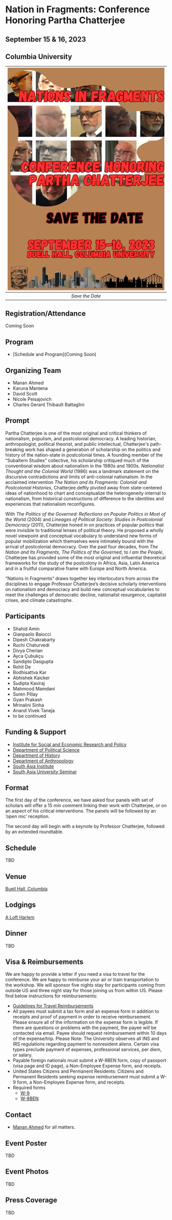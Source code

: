 # Nation in Fragments: Conference Honoring Partha Chatterjee
## September 15 & 16, 2023
## Columbia University

| ![PC](images/pcfest.jpg) |
|:--:|
| *Save the Date* |

## Registration/Attendance
Coming Soon

## Program

- [Schedule and Program](Coming Soon)

## Organizing Team

- Manan Ahmed
- Karuna Mantena
- David Scott
- Nicole Peisajovich
- Charles Gerard Thibault Battaglini

## Prompt

Partha Chatterjee is one of the most original and critical thinkers of nationalism, populism, and postcolonial democracy. A leading historian, anthropologist, political theorist, and public intellectual, Chatterjee's path-breaking work has shaped a generation of scholarship on the politics and history of the nation-state in postcolonial times. A founding member of the “Subaltern Studies” collective, his scholarship critiqued much of the conventional wisdom about nationalism in the 1980s and 1900s. *Nationalist Thought and the Colonial World* (1986) was a landmark statement on the discursive contradictions and limits of anti-colonial nationalism. In the acclaimed intervention *The Nation and its Fragments: Colonial and Postcolonial Histories*, Chatterjee deftly pivoted away from state-centered ideas of nationhood to chart and conceptualize the heterogeneity internal to nationalism, from historical constructions of difference to the identities and experiences that nationalism reconfigures.

With *The Politics of the Governed: Reflections on Popular Politics in Most of the World* (2004) and *Lineages of Political Society: Studies in Postcolonial Democracy* (2011), Chatterjee honed in on practices of popular politics that were invisible to traditional lenses of political theory. He proposed a wholly novel viewpoint and conceptual vocabulary to understand new forms of popular mobilization which themselves were intimately bound with the arrival of postcolonial democracy. Over the past four decades, from *The Nation and Its Fragments*, *The Politics of the Governed*, to *I am the People*, Chatterjee has provided some of the most original and influential theoretical frameworks for the study of the postcolony in Africa, Asia, Latin America and in a fruitful comparative frame with Europe and North America.

“Nations in Fragments” draws together key interlocutors from across the disciplines to engage Professor Chatterjee’s decisive scholarly interventions on nationalism and democracy and build new conceptual vocabularies to meet the challenges of democratic decline, nationalist resurgence, capitalist crises, and climate catastrophe.

## Participants

- Shahid Amin
- Gianpaolo Baiocci
- Dipesh Chakrabarty
- Ruchi Chaturvedi
- Divya Cherian
- Ayca Çubukçu
- Sandipto Dasgupta
- Rohit De
- Bodhisattva Kar
- Abhishek Kaicker
- Sudipta Kaviraj
- Mahmood Mamdani
- Suren Pillay
- Gyan Prakash
- Mrinalini Sinha
- Anand Vivek Taneja
- to be continued

## Funding & Support
- [Institute for Social and Economic Research and Policy](https://www.iserp.columbia.edu/)
- [Department of Political Science](https://sofheyman.org/)
- [Department of History](http://history.columbia.edu)
- [Department of Anthropology](http://anthropology.columbia.edu)
- [South Asia Institute](http://sai.columbia.edu)
- [South Asia University Seminar](https://universityseminars.columbia.edu/seminars/south-asia/)


## Format

The first day of the conference, we have asked four panels with set of scholars will offer a 15 min comment linking their work with Chatterjee, or on an aspect of his critical interventions. The panels will be followed by an ‘open mic’ reception.

The second day will begin with a keynote by Professor Chatterjee, followed by an extended roundtable.

## Schedule
TBD

## Venue
[Buell Hall, Columbia](https://www.iserp.columbia.edu/sites/default/files/Directions%20to%20Buell%20Hall.pdf)

## Lodgings
[A Loft Harlem](https://www.marriott.com/en-us/hotels/nyclh-aloft-harlem/overview/)

## Dinner
TBD

## Visa & Reimbursements
We are happy to provide a letter if you need a visa to travel for the conference. We are happy to reimburse your air or train transportation to the workshop. We will sponsor five nights stay for participants coming from outside US and three night stay for those joining us from within US. Please find below instructions for reimbursements:
* [Guidelines for Travel Reimbursements](http://history.columbia.edu/resources/reimbursement-and-payment-for-non-cu-employees/)
 * All payees must submit a tax form and an expense form in addition to receipts and proof of payment in order to receive reimbursement. Please ensure all of the information on the expense form is legible. If there are questions or problems with the payment, the payee will be contacted via email. Payee should request reimbursement within 10 days of the expense/trip. Please Note: The University observes all INS and IRS regulations regarding payment to nonresident aliens. Certain visa types preclude payment of expenses, professional services, per diem, or salary.
 * Payable foreign nationals must submit a W-8BEN form, copy of passport (visa page and ID page), a Non-Employee Expense form, and receipts.
 * United States Citizens and Permanent Residents: Citizens and Permanent Residents seeking expense reimbursement must submit a W-9 form, a Non-Employee Expense form, and receipts.
* Required forms
  * [W-9](https://www.irs.gov/pub/irs-pdf/fw9.pdf)
  * [W-8BEN](https://www.irs.gov/pub/irs-pdf/fw8ben.pdf)

## Contact
* [Manan Ahmed](mailto:ma3179@columbia.edu) for all matters.

## Event Poster
TBD

## Event Photos
TBD
## Press Coverage
TBD
